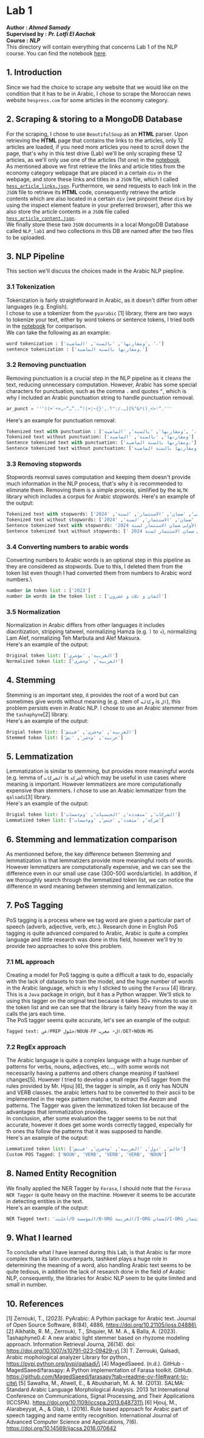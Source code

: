 # Lab 1
**Author :** ***Ahmed Samady***\
**Supervised by :** ***Pr. Lotfi El Aachak***\
**Course :** ***NLP***\
This directory will contain everything that concerns Lab 1 of the NLP course.
You can find the notebook [here](https://github.com/Samashi47/NLP_Labs/blob/main/Lab1/lab1.ipynb).
## 1. Introduction
Since we had the choice to scrape any website that we would like on the condition that it has to be in Arabic, I chose to scrape the Moroccan news website `hespress.com` for some articles in the economy category.
## 2. Scraping & storing to a MongoDB Database
For the scraping, I chose to use `BeautifulSoup` as an **HTML** parser. Upon retrieving the **HTML** page that contains the links to the articles, only 12 articles are loaded, if you need more articles you need to scroll down the page, that's why in this test drive (Lab) we'll be only scraping these 12 articles, as we'll only use one of the articles (1st one) in the [notebook](https://github.com/Samashi47/NLP_Labs/blob/main/Lab1/lab1.ipynb).\
As mentioned above we first retrieve the links and article titles from the economy category webpage that are placed in a certain `div` in the webpage, and store these links and titles in a `JSON` file, which I called [`hess_article_links.json`](https://github.com/Samashi47/NLP_Labs/blob/main/Lab1/hess_article_links.json). Furthermore, we send requests to each link in the `JSON` file to retrieve its **HTML** code, consequently retrieve the article contents which are also located in a certain `div` (we pinpoint these `div`s by using the inspect element feature in your preferred browser), after this we also store the article contents in a `JSON` file called [`hess_article_content.json`](https://github.com/Samashi47/NLP_Labs/blob/main/Lab1/hess_article_content.json).\
We finally store these two `JSON` documents in a local MongoDB Database called `NLP_lab1` and two collections in this DB are named after the two files to be uploaded.
## 3. NLP Pipeline
This section we'll discuss the choices made in the Arabic NLP piepline.
### 3.1 Tokenization
Tokenization is fairly straightforward in Arabic, as it doesn't differ from other languages (e.g. English).\
I chose to use a tokenizer from the `pyarabic` [1] library, there are two ways to tokenize your text, either by word tokens or sentence tokens, I tried both in the [notebook](https://github.com/Samashi47/NLP_Labs/blob/main/Lab1/lab1.ipynb) for comparison.\
We can take the following as an example:
```python
word tokenization : ['ومقارنها', 'بالسنة', 'الماضية', '،']
sentence tokenization : ['ومقارنها بالسنة الماضية،']
```
### 3.2 Removing punctuation
Removing punctuation is a crucial step in the NLP pipeline as it cleans the text, reducing unnecessary computation. However, Arabic has some special characters for punctuation, such as the comma `،` and quotes `”`, which is why I included an Arabic punctuation string to handle punctuation removal.
```python
ar_punct = ''')(+`÷×؛<>_()*&^%][ـ،/:"؟.,'{}~¦+|!”،.”…“–ـ”.'''
```
Here's an example for punctuation removal:
```python
Tokenized text with punctuation : ['ومقارنها', 'بالسنة', 'الماضية', '،']
Tokenized text without punctuation: ['ومقارنها', 'بالسنة', 'الماضية']
Sentence tokenized text with punctuation: ['ومقارنها بالسنة الماضية،']
Sentence tokenized text without punctuation: ['ومقارنها بالسنة الماضية']
```
### 3.3 Removing stopwords
Stopwords reomval saves computation and keeping them doesn't provide much information in the NLP process, that's why it is recommended to eliminate them. Removing them is a simple process, simlified by the `NLTK` library which includes a corpus for Arabic stopwords.
Here's an example of the output:
```python
Tokenized text with stopwords: ['في', 'افتتاحية', 'النشرة', 'الفصلية', 'الأولى', 'ضمان', 'الاستثمار', 'لسنة', '2024']
Tokenized text without stopwords: ['افتتاحية', 'النشرة', 'الفصلية', 'الأولى', 'ضمان', 'الاستثمار', 'لسنة', '2024']
Sentence tokenized text with stopwords: 'في افتتاحية النشرة الفصلية الأولى ضمان الاستثمار لسنة 2024'
Sentence tokenized text without stopwords: [' افتتاحية النشرة الفصلية الأولى ضمان الاستثمار لسنة 2024']
```
### 3.4 Converting numbers to arabic words
Converting numbers to Arabic words is an optional step in this pipeline as they are considered as stopwords. Due to this, I deleted them from the token list even though I had converted them from numbers to Arabic word numbers.\
```python
number in token list : ['2023']
number in words in the token list : ['ألفان و ثلاث و عشرون']
```
### 3.5 Normalization
Normalization in Arabic differs from other languages it includes diacritization, stripping tatweel, normalizing Hamza (e.g. `أ` to `ء`), normalizing Lam Alef, normalizing Teh Marbuta and Alef Maksura.\
Here's an example of the output:
```python
Original token list: ['العربية', 'مؤشري']
Normalized token list: ['العربيه', 'مءشري']
```
## 4. Stemming
Stemming is an important step, it provides the root of a word but can sometimes give words without meaning (e.g. stem of `وكاله` is `ال`), this problem persists even in Arabic NLP. I chose to use an Arabic stemmer from the `tashaphyne`[2] library.\
Here's an example of the output:
```python
Origial token list: ['العربيه', 'مءشري', 'فيتش']
Stemmed token list: ['عربيه', 'مءشر', 'تش']
```
## 5. Lemmatization
Lemmatization is similar to stemming, but provides more meaningful words (e.g. lemma of `الشركات` is `شركة`) which may be useful in use cases where meaning is important. However lemmatizers are more computationally expensive than stemmers. I chose to use an Arabic lemmatizer from the `qalsadi`[3] library.\
Here's an example of the output:
```python
Origial token list: ['الشركات', 'متعدده', 'الجنسيات', 'ومءسسات']
Lemmatized token list: ['شركة', 'متعدد', 'جنس', 'ومءسسات']
```
## 6. Stemming and lemmatization comparison
As mentionned before, the key difference between Stemming and lemmatization is that lemmatizers provide more meaningful roots of words. However lemmatizers are computationally expensive, and we can see the difference even in our small use case (300-500 words/article). In addition, if we thoroughly search through the lemmatized token list, we can notice the difference in word meaning between stemming and lemmatization.
## 7. PoS Tagging
PoS tagging is a process where we tag word are given a particular part of speech (adverb, adjective, verb, etc.). Research done in English PoS tagging is quite advanced compared to Arabic, Arabic is quite a complex language and little research was done in this field, however we'll try to provide two approaches to solve this problem.
### 7.1 ML approach
Creating a model for PoS tagging is quite a difficult a task to do, espacially with the lack of datasets to train the model, and the huge number of words in the Arabic language, which is why I sticked to using the `Farasa` [4] library. This is a `Java` package in origin, but it has a Python wrapper. We'll stick to using this tagger on the original text because it takes 30+ minutes to use on the token list and we can see that the library is fairly heavy from the way it calls the jars each time.\
The PoS tagger seems quite accurate, let's see an example of the output:
```python
Tagged text: عن/PREP حلول/NOUN-FP ال+ مغرب/DET+NOUN-MS
```
### 7.2 RegEx approach
The Arabic language is quite a complex language with a huge number of patterns for verbs, nouns, adjectives, etc..., with some words not necessarily having a patterns and others change meaning if tashkeel changes[5]. However I tried to develop a small regex PoS tagger from the rules provided by Mr. Hjouj [6], the tagger is simple, as it only has NOUN and VERB classes. the arabic letters had to be converted to their ascii to be implemented in the regex pattern matcher, to extract the *Awzan* and patterns. The Tagger was given the lemmatized token list because of the advantages that lemmatization provides.\
In conclusion, after some evaluation the tagger seems to be not that accurate, however it does get some words correctly tagged, especially for th ones tha follow the patterns that it was supposed to handle.\
Here's an example of the output:
```python
Lemmatized token list: ['عالم', 'دول', 'العربيه', 'مءشري', 'فيتش']
Custom POS Tagged: ['NOUN', 'VERB', 'VERB', 'VERB', 'NOUN']
```
## 8. Named Entity Recognition
We finally applied the NER Tagger by `Ferasa`, I should note that the `Ferasa NER Tagger` is quite heavy on the machine.
However it seems to be accurate in detecting entities in the text.\
Here's an example of the output:
```python
NER Tagged text: 'أعلنت/O المؤسسة/B-ORG العربية/I-ORG لضمان/I-ORG الاستثمار'
```
## 9. What I learned
To conclude what I have learned during this Lab, is that Arabic is far more complex than its latin counterparts, tashkeel plays a huge role in determining the meaning of a word, also handling Arabic text seems to be quite tedious, in addition the lack of research done in the field of Arabic NLP, consequently, the libraries for Arabic NLP seem to be quite limited and small in number.
## 10. References
[1] Zerrouki, T., (2023). PyArabic: A Python package for Arabic text. Journal of Open Source Software, 8(84), 4886, https://doi.org/10.21105/joss.04886\
[2] Alkhatib, R. M., Zerrouki, T., Shquier, M. M. A., & Balla, A. (2023). Tashaphyne0.4: A new arabic light stemmer based on rhyzome modeling approach. Information Retrieval Journa, 26(14). doi: https://doi.org/10.1007/s10791-023-09429-y\
[3] T. Zerrouki, Qalsadi, Arabic mophological analyzer Library for python.,  https://pypi.python.org/pypi/qalsadi/\
[4] MagedSaeed. (n.d.). GitHub - MagedSaeed/farasapy: A Python implementation of Farasa toolkit. GitHub. https://github.com/MagedSaeed/farasapy?tab=readme-ov-file#want-to-cite\
[5] Sawalha, M., Atwell, E., & Abushariah, M. A. M. (2013). SALMA: Standard Arabic Language Morphological Analysis. 2013 1st International Conference on Communications, Signal Processing, and Their Applications (ICCSPA). https://doi.org/10.1109/iccspa.2013.6487311\
[6] Hjouj, M., Alarabeyyat, A., & Olab, I. (2016). Rule based approach for Arabic part of speech tagging and name entity recognition. International Journal of Advanced Computer Science and Applications, 7(6). https://doi.org/10.14569/ijacsa.2016.070642